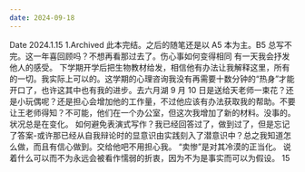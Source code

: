 ```yaml
---
date: 2024-09-18
---
```


Date 2024.1.15 1.Archived 此本完结。之后的随笔还是以 A5 本为主。B5 总写不完。这一年喜回顾吗？不想再看那过去了。伤心事如何变得相同
有一天我会抒发他人的感受。
下学期开学后把生物教材给发，相信他有办法让我解释这里，所有的一切。我实际上可以的。这学期的心理咨询我没有再需要十数分钟的“热身”才能开口了，也许这其中也有我的进步。去六月湖 9 月 10 日是送给天老师一束花？还是小玩偶呢？还是担心会增加他的工作量，不过他应该有办法获取我的帮助。不要让王老师得知？不可能，他们在一个办公室，但这次我增加了新的材料。没事的。状况总是在变化。
如何避免表演式写作？我已经回答过了，做到过了，但是忘记了答案-或许那已经从自我辩论时的显意识由实践刻入了潜意识中？总之我知道怎么做，而且有信心做到。交给他吧不用担心我。
“卖惨”是对其冷漠的正当化。
说着什么可以而不为永远会被看作懦弱的折衷，因为不为是事实而可以为假设。
15
